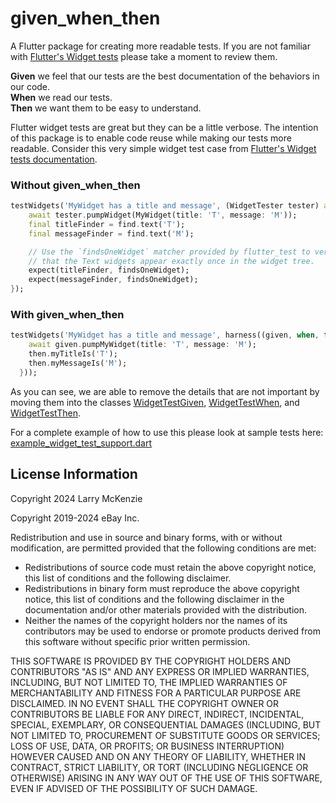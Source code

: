 # given_when_then

A Flutter package for creating more readable tests. If you are not familiar with 
[Flutter's Widget tests](https://flutter.dev/docs/cookbook/testing/widget/introduction) please take a moment to review them.

**Given** we feel that our tests are the best documentation of the behaviors in our code.  
**When** we read our tests.  
**Then** we want them to be easy to understand.

Flutter widget tests are great but they can be a little verbose. The intention of this package is to 
enable code reuse while making our tests more readable. Consider this very simple widget test case 
from [Flutter's Widget tests documentation](https://flutter.dev/docs/cookbook/testing/widget/introduction).

### Without given_when_then
```dart
testWidgets('MyWidget has a title and message', (WidgetTester tester) async {
    await tester.pumpWidget(MyWidget(title: 'T', message: 'M'));
    final titleFinder = find.text('T');
    final messageFinder = find.text('M');

    // Use the `findsOneWidget` matcher provided by flutter_test to verify
    // that the Text widgets appear exactly once in the widget tree.
    expect(titleFinder, findsOneWidget);
    expect(messageFinder, findsOneWidget);
});
```

### With given_when_then
```dart
testWidgets('MyWidget has a title and message', harness((given, when, then) async {
    await given.pumpMyWidget(title: 'T', message: 'M');
    then.myTitleIs('T');
    then.myMessageIs('M');
  }));
```

As you can see, we are able to remove the details that are not important by moving them into the classes [WidgetTestGiven](lib/src/widget_test_harness.dart), [WidgetTestWhen](lib/src/widget_test_harness.dart), and [WidgetTestThen](lib/src/widget_test_harness.dart).

For a complete example of how to use this please look at sample tests here: [example_widget_test_support.dart](test/example_widget_test_support.dart)

## License Information

Copyright 2024 Larry McKenzie

Copyright 2019-2024 eBay Inc.

Redistribution and use in source and binary forms, with or without
modification, are permitted provided that the following conditions are
met:

- Redistributions of source code must retain the above copyright
  notice, this list of conditions and the following disclaimer.
- Redistributions in binary form must reproduce the above
  copyright notice, this list of conditions and the following disclaimer
  in the documentation and/or other materials provided with the
  distribution.
- Neither the names of the copyright holders nor the names of its
  contributors may be used to endorse or promote products derived from
  this software without specific prior written permission.

THIS SOFTWARE IS PROVIDED BY THE COPYRIGHT HOLDERS AND CONTRIBUTORS
"AS IS" AND ANY EXPRESS OR IMPLIED WARRANTIES, INCLUDING, BUT NOT
LIMITED TO, THE IMPLIED WARRANTIES OF MERCHANTABILITY AND FITNESS FOR
A PARTICULAR PURPOSE ARE DISCLAIMED. IN NO EVENT SHALL THE COPYRIGHT
OWNER OR CONTRIBUTORS BE LIABLE FOR ANY DIRECT, INDIRECT, INCIDENTAL,
SPECIAL, EXEMPLARY, OR CONSEQUENTIAL DAMAGES (INCLUDING, BUT NOT
LIMITED TO, PROCUREMENT OF SUBSTITUTE GOODS OR SERVICES; LOSS OF USE,
DATA, OR PROFITS; OR BUSINESS INTERRUPTION) HOWEVER CAUSED AND ON ANY
THEORY OF LIABILITY, WHETHER IN CONTRACT, STRICT LIABILITY, OR TORT
(INCLUDING NEGLIGENCE OR OTHERWISE) ARISING IN ANY WAY OUT OF THE USE
OF THIS SOFTWARE, EVEN IF ADVISED OF THE POSSIBILITY OF SUCH DAMAGE.